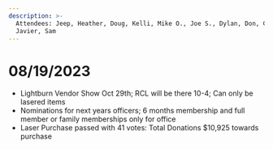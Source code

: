 ```yaml
---
description: >-
  Attendees: Jeep, Heather, Doug, Kelli, Mike O., Joe S., Dylan, Don, Chris,
  Javier, Sam
---
```


# 08/19/2023

* Lightburn Vendor Show Oct 29th; RCL will be there 10-4; Can only be lasered items
* Nominations for next years officers; 6 months membership and full member or family memberships only for office
* Laser Purchase passed with 41 votes: Total Donations $10,925 towards purchase
